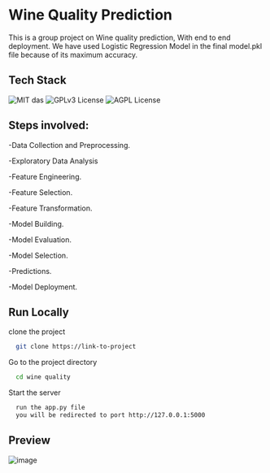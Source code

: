 
# Wine Quality Prediction

This is a group project on Wine quality prediction, With end to end deployment.
We have used Logistic Regression Model in the final model.pkl file because of its maximum accuracy.


## Tech Stack


![MIT das](https://img.shields.io/badge/Dataset-Kaggle-green)
![GPLv3 License](https://img.shields.io/badge/Framework-Flask-yellow.svg)
![AGPL License](https://img.shields.io/badge/Language-Python-blue.svg)


## Steps involved:
-Data Collection and Preprocessing. 

-Exploratory Data Analysis

-Feature Engineering.

-Feature Selection.

-Feature Transformation.

-Model Building.

-Model Evaluation.

-Model Selection.

-Predictions.

-Model Deployment.

## Run Locally

clone the project
```bash
  git clone https://link-to-project
```
Go to the project directory
```bash
  cd wine quality
```
Start the server

```bash
  run the app.py file
  you will be redirected to port http://127.0.0.1:5000
```
## Preview
![image](https://github.com/deepanshu112233/Wine-Quality/assets/114103471/4e2ed12b-1262-4388-9069-3b907f31e8a3)

